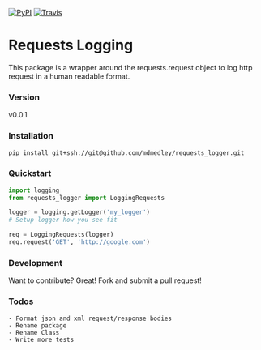 [![PyPI](https://img.shields.io/pypi/v/requests_logger.svg?style=flat-square)](https://pypi.python.org/pypi/requests_logger) [![Travis](https://img.shields.io/travis/mdmedley/requests_logger.svg?style=flat-square)](https://travis-ci.org/mdmedley/requests_logger)

# Requests Logging

This package is a wrapper around the requests.request object to log http request in a human readable format.

### Version
v0.0.1


### Installation
```sh
pip install git+ssh://git@github.com/mdmedley/requests_logger.git
```


### Quickstart
```python
import logging
from requests_logger import LoggingRequests

logger = logging.getLogger('my_logger')
# Setup logger how you see fit

req = LoggingRequests(logger)
req.request('GET', 'http://google.com')
```


### Development
Want to contribute? Great! Fork and submit a pull request!


### Todos

    - Format json and xml request/response bodies
    - Rename package
    - Rename Class
    - Write more tests
